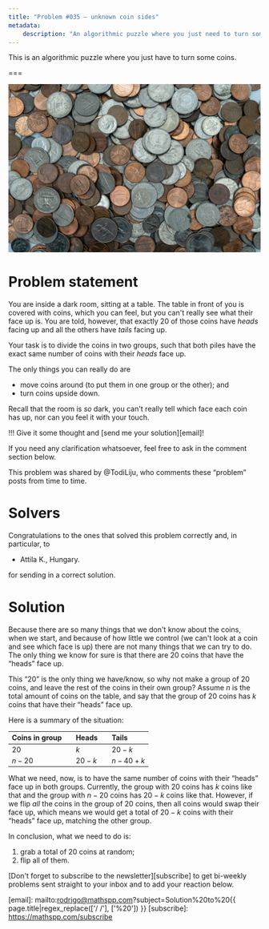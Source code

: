 ```yaml
---
title: "Problem #035 – unknown coin sides"
metadata:
    description: "An algorithmic puzzle where you just need to turn some coins."
---
```


This is an algorithmic puzzle where you just have to turn some coins.

===

![](thumbnail.png "Photo by Michael Longmire on Unsplash.")


# Problem statement

You are inside a dark room, sitting at a table.
The table in front of you is covered with coins, which you can feel,
but you can't really see what their face up is.
You are told, however, that exactly 20 of those coins have _heads_ facing up
and all the others have _tails_ facing up.

Your task is to divide the coins in two groups,
such that both piles have the exact same number of coins with their _heads_ face up.

The only things you can really do are

 - move coins around (to put them in one group or the other); and
 - turn coins upside down.

Recall that the room is _so_ dark, you can't really tell which face each coin has up,
nor can you feel it with your touch.

!!! Give it some thought and [send me your solution][email]!

If you need any clarification whatsoever, feel free to ask in the comment section below.

This problem was shared by @TodiLiju, who comments these “problem”
posts from time to time.


# Solvers

Congratulations to the ones that solved this problem correctly and, in particular, to

 - Attila K., Hungary.

for sending in a correct solution.


# Solution

Because there are so many things that we don't know about the
coins, when we start, and because of how little we control
(we can't look at a coin and see which face is up)
there are not many things that we can try to do.
The only thing we know for sure is that there are $20$
coins that have the “heads” face up.

This “$20$” is the only thing we have/know,
so why not make a group of $20$ coins,
and leave the rest of the coins in their own group?
Assume $n$ is the total amount of coins on the table,
and say that the group of $20$ coins has $k$ coins that
have their “heads” face up.

Here is a summary of the situation:

| Coins in group | | Heads | | Tails |
| :- | :- | :- | :- | :- |
| $20$ | | $k$ | | $20 - k$ |
| $n - 20$ | | $20 - k$ | | $n - 40 + k$ |

What we need, now, is to have the same number of coins with their
“heads” face up in both groups.
Currently, the group with $20$ coins has $k$ coins like that
and the group with $n - 20$ coins has $20 - k$ coins like that.
However, if we flip _all_ the coins in the group of $20$ coins,
then all coins would swap their face up,
which means we would get a total of $20 - k$ coins with their “heads”
face up, matching the other group.

In conclusion, what we need to do is:

 1. grab a total of $20$ coins at random;
 2. flip all of them.


[Don't forget to subscribe to the newsletter][subscribe] to get bi-weekly
problems sent straight to your inbox and to add your reaction below.

[email]: mailto:rodrigo@mathspp.com?subject=Solution%20to%20{{ page.title|regex_replace(['/ /'], ['%20']) }}
[subscribe]: https://mathspp.com/subscribe
